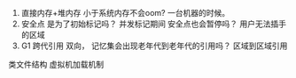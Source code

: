 1. 直接内存+堆内存 小于系统内存不会oom? 一台机器的时候。
2. 安全点 是为了初始标记吗？ 并发标记期间 安全点也会暂停吗？ 用户无法插手的区域
3. G1 跨代引用 双向， 记忆集会出现老年代到老年代的引用吗？ 区域到区域引用

类文件结构 虚拟机加载机制